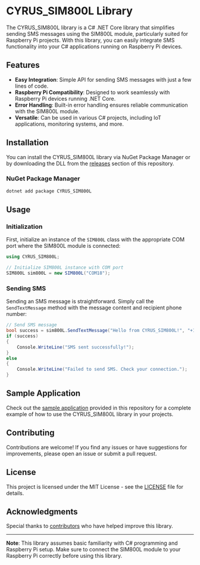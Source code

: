 # CYRUS_SIM800L Library

The CYRUS_SIM800L library is a C# .NET Core library that simplifies sending SMS messages using the SIM800L module, particularly suited for Raspberry Pi projects. With this library, you can easily integrate SMS functionality into your C# applications running on Raspberry Pi devices.

## Features

- **Easy Integration**: Simple API for sending SMS messages with just a few lines of code.
- **Raspberry Pi Compatibility**: Designed to work seamlessly with Raspberry Pi devices running .NET Core.
- **Error Handling**: Built-in error handling ensures reliable communication with the SIM800L module.
- **Versatile**: Can be used in various C# projects, including IoT applications, monitoring systems, and more.

## Installation

You can install the CYRUS_SIM800L library via NuGet Package Manager or by downloading the DLL from the [releases](releases) section of this repository.

### NuGet Package Manager

```bash
dotnet add package CYRUS_SIM800L
```

## Usage

### Initialization

First, initialize an instance of the `SIM800L` class with the appropriate COM port where the SIM800L module is connected:

```csharp
using CYRUS_SIM800L;

// Initialize SIM800L instance with COM port
SIM800L sim800L = new SIM800L("COM18");
```

### Sending SMS

Sending an SMS message is straightforward. Simply call the `SendTextMessage` method with the message content and recipient phone number:

```csharp
// Send SMS message
bool success = sim800L.SendTextMessage("Hello from CYRUS_SIM800L!", "+1234567890");
if (success)
{
    Console.WriteLine("SMS sent successfully!");
}
else
{
    Console.WriteLine("Failed to send SMS. Check your connection.");
}
```

## Sample Application

Check out the [sample application](link_to_sample_app) provided in this repository for a complete example of how to use the CYRUS_SIM800L library in your projects.

## Contributing

Contributions are welcome! If you find any issues or have suggestions for improvements, please open an issue or submit a pull request.

## License

This project is licensed under the MIT License - see the [LICENSE](https://opensource.org/licenses/MIT) file for details.

## Acknowledgments

Special thanks to [contributors](https://github.com/cyrus-ireri) who have helped improve this library.

---

**Note**: This library assumes basic familiarity with C# programming and Raspberry Pi setup. Make sure to connect the SIM800L module to your Raspberry Pi correctly before using this library.
